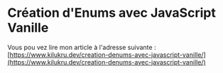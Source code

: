# Création d'Enums avec JavaScript Vanille

Vous pou  vez lire mon article à l'adresse suivante : [https://www.kilukru.dev/creation-denums-avec-javascript-vanille/](https://www.kilukru.dev/creation-denums-avec-javascript-vanille/)
